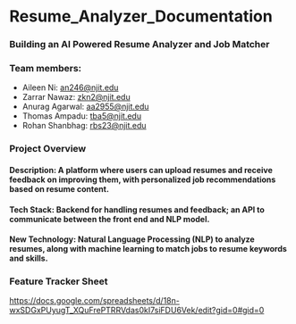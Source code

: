 # Resume_Analyzer_Documentation
### Building an AI Powered Resume Analyzer and Job Matcher
### Team members:
* Aileen Ni: an246@njit.edu
* Zarrar Nawaz: zkn2@njit.edu
* Anurag Agarwal: aa2955@njit.edu
* Thomas Ampadu: tba5@njit.edu
* Rohan Shanbhag: rbs23@njit.edu

### Project Overview
#### Description: A platform where users can upload resumes and receive feedback on improving them, with personalized job recommendations based on resume content.
#### Tech Stack: Backend for handling resumes and feedback; an API to communicate between the front end and NLP model.
#### New Technology: Natural Language Processing (NLP) to analyze resumes, along with machine learning to match jobs to resume keywords and skills.
### Feature Tracker Sheet
https://docs.google.com/spreadsheets/d/18n-wxSDGxPUyugT_XQuFrePTRRVdas0kI7siFDU6Vek/edit?gid=0#gid=0
